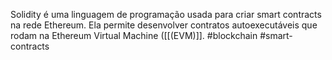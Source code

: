 Solidity é uma linguagem de programação usada para criar smart contracts na rede Ethereum. Ela permite desenvolver contratos autoexecutáveis que rodam na Ethereum Virtual Machine ([[(EVM)]].
#blockchain #smart-contracts 